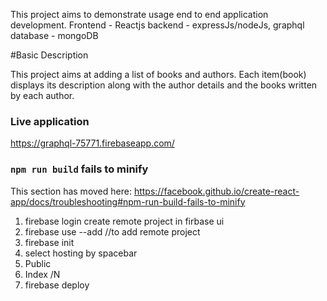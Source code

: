 This project aims to demonstrate usage end to end application development.
Frontend - Reactjs
backend - expressJs/nodeJs, graphql
database - mongoDB

#Basic Description

This project aims at adding a list of books and authors. Each item(book) displays its description along with the author details and the books written by each author.

### Live application

https://graphql-75771.firebaseapp.com/

### `npm run build` fails to minify

This section has moved here: https://facebook.github.io/create-react-app/docs/troubleshooting#npm-run-build-fails-to-minify

1. firebase login
   create remote project in firbase ui
2. firebase use --add //to add remote project
3. firebase init
4. select hosting by spacebar
5. Public
6. Index /N
7. firebase deploy
